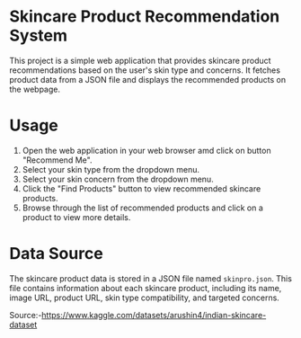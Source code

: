 
# Skincare Product Recommendation System

This project is a simple web application that provides skincare product recommendations based on the user's skin type and concerns. It fetches product data from a JSON file and displays the recommended products on the webpage.


# Usage

1. Open the web application in your web browser amd click on button "Recommend Me".
2. Select your skin type from the dropdown menu.
3. Select your skin concern from the dropdown menu.
4. Click the "Find Products" button to view recommended skincare products.
5. Browse through the list of recommended products and click on a product to view more details.

# Data Source

The skincare product data is stored in a JSON file named `skinpro.json`. This file contains information about each skincare product, including its name, image URL, product URL, skin type compatibility, and targeted concerns.

Source:-https://www.kaggle.com/datasets/arushin4/indian-skincare-dataset



